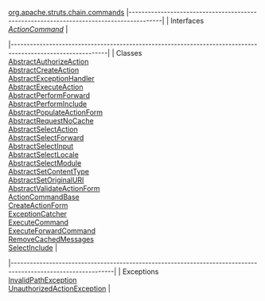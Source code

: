 [org.apache.struts.chain.commands](../../../../../org/apache/struts/chain/commands/package-summary.html.md)
|----------------------------------------------------------------------------------------|
| Interfaces                                                                             
  [*ActionCommand*](ActionCommand.html.md "interface in org.apache.struts.chain.commands")  |

|------------------------------------------------------------------------------------------------------------|
| Classes                                                                                                    
  [AbstractAuthorizeAction](AbstractAuthorizeAction.html.md "class in org.apache.struts.chain.commands")        
  [AbstractCreateAction](AbstractCreateAction.html.md "class in org.apache.struts.chain.commands")              
  [AbstractExceptionHandler](AbstractExceptionHandler.html.md "class in org.apache.struts.chain.commands")      
  [AbstractExecuteAction](AbstractExecuteAction.html.md "class in org.apache.struts.chain.commands")            
  [AbstractPerformForward](AbstractPerformForward.html.md "class in org.apache.struts.chain.commands")          
  [AbstractPerformInclude](AbstractPerformInclude.html.md "class in org.apache.struts.chain.commands")          
  [AbstractPopulateActionForm](AbstractPopulateActionForm.html.md "class in org.apache.struts.chain.commands")  
  [AbstractRequestNoCache](AbstractRequestNoCache.html.md "class in org.apache.struts.chain.commands")          
  [AbstractSelectAction](AbstractSelectAction.html.md "class in org.apache.struts.chain.commands")              
  [AbstractSelectForward](AbstractSelectForward.html.md "class in org.apache.struts.chain.commands")            
  [AbstractSelectInput](AbstractSelectInput.html.md "class in org.apache.struts.chain.commands")                
  [AbstractSelectLocale](AbstractSelectLocale.html.md "class in org.apache.struts.chain.commands")              
  [AbstractSelectModule](AbstractSelectModule.html.md "class in org.apache.struts.chain.commands")              
  [AbstractSetContentType](AbstractSetContentType.html.md "class in org.apache.struts.chain.commands")          
  [AbstractSetOriginalURI](AbstractSetOriginalURI.html.md "class in org.apache.struts.chain.commands")          
  [AbstractValidateActionForm](AbstractValidateActionForm.html.md "class in org.apache.struts.chain.commands")  
  [ActionCommandBase](ActionCommandBase.html.md "class in org.apache.struts.chain.commands")                    
  [CreateActionForm](CreateActionForm.html.md "class in org.apache.struts.chain.commands")                      
  [ExceptionCatcher](ExceptionCatcher.html.md "class in org.apache.struts.chain.commands")                      
  [ExecuteCommand](ExecuteCommand.html.md "class in org.apache.struts.chain.commands")                          
  [ExecuteForwardCommand](ExecuteForwardCommand.html.md "class in org.apache.struts.chain.commands")            
  [RemoveCachedMessages](RemoveCachedMessages.html.md "class in org.apache.struts.chain.commands")              
  [SelectInclude](SelectInclude.html.md "class in org.apache.struts.chain.commands")                            |

|--------------------------------------------------------------------------------------------------------------|
| Exceptions                                                                                                   
  [InvalidPathException](InvalidPathException.html.md "class in org.apache.struts.chain.commands")                
  [UnauthorizedActionException](UnauthorizedActionException.html.md "class in org.apache.struts.chain.commands")  |


